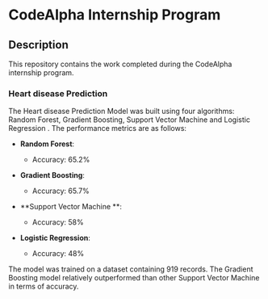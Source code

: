 # CodeAlpha Internship Program


## Description
This repository contains the work completed during the CodeAlpha internship program.

### Heart disease Prediction
The Heart disease Prediction Model was built using four algorithms: Random Forest, Gradient Boosting, Support Vector Machine and Logistic Regression . The performance metrics are as follows:

- **Random Forest**:
  - Accuracy: 65.2%

- **Gradient Boosting**:
  - Accuracy: 65.7%

- **Support Vector Machine **:
  - Accuracy: 58%

- **Logistic Regression**:
  - Accuracy: 48%

The model was trained on a dataset containing 919 records. The Gradient Boosting model relatively outperformed than other Support Vector Machine in terms of accuracy.